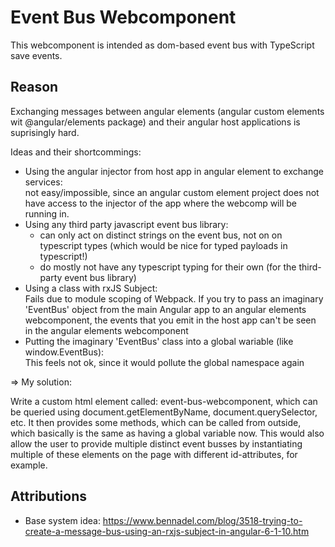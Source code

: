 # Event Bus Webcomponent

This webcomponent is intended as dom-based event bus with TypeScript save events.

## Reason

Exchanging messages between angular elements (angular custom elements wit @angular/elements package) and their angular host applications is suprisingly hard.

Ideas and their shortcommings:

- Using the angular injector from host app in angular element to exchange services:  
  not easy/impossible, since an angular custom element project does not have access to the injector of the app where the webcomp will be running in.
- Using any third party javascript event bus library:
  - can only act on distinct strings on the event bus, not on on typescript types (which would be nice for typed payloads in typescript!)
  - do mostly not have any typescript typing for their own (for the third-party event bus library)
- Using a class with rxJS Subject:  
  Fails due to module scoping of Webpack. If you try to pass an imaginary 'EventBus' object from the main Angular app to an angular elements webcomponent,
  the events that you emit in the host app can't be seen in the angular elements webcomponent
- Putting the imaginary 'EventBus' class into a global wariable (like window.EventBus):  
  This feels not ok, since it would pollute the global namespace again

=> My solution:

Write a custom html element called: event-bus-webcomponent, which can be queried using document.getElementByName, document.querySelector, etc.
It then provides some methods, which can be called from outside, which basically is the same as having a global variable now.
This would also allow the user to provide multiple distinct event busses by instantiating multiple of these elements on the page with different id-attributes, for example.

## Attributions

- Base system idea: https://www.bennadel.com/blog/3518-trying-to-create-a-message-bus-using-an-rxjs-subject-in-angular-6-1-10.htm

